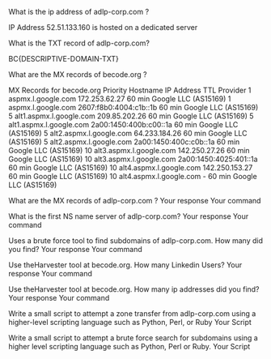 What is the ip address of adlp-corp.com ?

IP Address	52.51.133.160 is hosted on a dedicated server

What is the TXT record of adlp-corp.com?


BC{DESCRIPTIVE-DOMAIN-TXT}


What are the MX records of becode.org ?


MX Records for becode.org
Priority	Hostname	IP Address	TTL	Provider
1	aspmx.l.google.com	172.253.62.27	60 min	Google LLC (AS15169)
1	aspmx.l.google.com	2607:f8b0:4004:c1b::1b	60 min	Google LLC (AS15169)
5	alt1.aspmx.l.google.com	209.85.202.26	60 min	Google LLC (AS15169)
5	alt1.aspmx.l.google.com	2a00:1450:400b:c00::1a	60 min	Google LLC (AS15169)
5	alt2.aspmx.l.google.com	64.233.184.26	60 min	Google LLC (AS15169)
5	alt2.aspmx.l.google.com	2a00:1450:400c:c0b::1a	60 min	Google LLC (AS15169)
10	alt3.aspmx.l.google.com	142.250.27.26	60 min	Google LLC (AS15169)
10	alt3.aspmx.l.google.com	2a00:1450:4025:401::1a	60 min	Google LLC (AS15169)
10	alt4.aspmx.l.google.com	142.250.153.27	60 min	Google LLC (AS15169)
10	alt4.aspmx.l.google.com	-	60 min	Google LLC (AS15169)



What are the MX records of adlp-corp.com ?
Your response Your command

What is the first NS name server of adlp-corp.com?
Your response Your command

Uses a brute force tool to find subdomains of adlp-corp.com. How many did you find?
Your response Your command

Use theHarvester tool at becode.org. How many Linkedin Users?
Your response Your command

Use theHarvester tool at becode.org. How many ip addresses did you find?
Your response Your command

Write a small script to attempt a zone transfer from adlp-corp.com using a higher-level scripting language such as Python, Perl, or Ruby
Your Script

Write a small script to attempt a brute force search for subdomains using a higher level scripting language such as Python, Perl or Ruby.
Your Script
